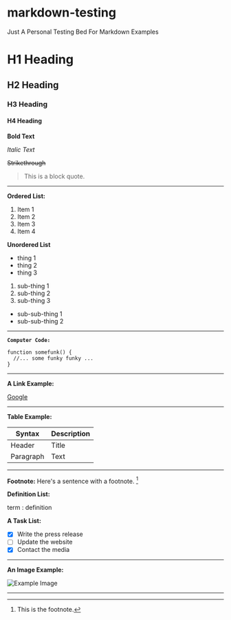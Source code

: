 # markdown-testing
Just A Personal Testing Bed For Markdown Examples

# H1 Heading
## H2 Heading
### H3 Heading
#### H4 Heading

**Bold Text**

*Italic Text*

~~Strikethrough~~

> This is a block quote.

---

**Ordered List:**
1. Item 1
2. Item 2
3. Item 3
4. Item 4

**Unordered List**
- thing 1
- thing 2
- thing 3
1. sub-thing 1
2. sub-thing 2
3. sub-thing 3
  - sub-sub-thing 1
  - sub-sub-thing 2

---

**`Computer Code:`**  
```
function somefunk() {
  //... some funky funky ...
}
```

---

**A Link Example:**

[Google](https://google.com)

---

**Table Example:**

| Syntax | Description |
| ----------- | ----------- |
| Header | Title |
| Paragraph | Text |

---

**Footnote:**
Here's a sentence with a footnote. [^1]

[^1]: This is the footnote.

**Definition List:**

term
: definition

**A Task List:**

- [x] Write the press release
- [ ] Update the website
- [x] Contact the media

---

**An Image Example:**

![Example Image](https://image.shutterstock.com/image-vector/example-signlabel-features-speech-bubble-600w-1223219848.jpg)

---








